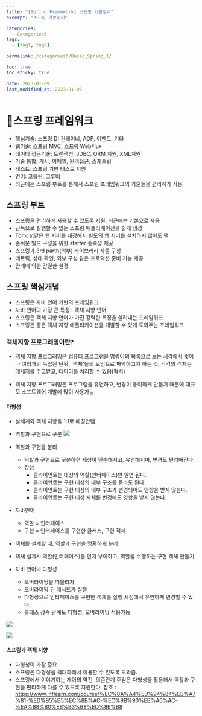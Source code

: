 ```yaml
---
title: "[Spring Framework] 스프링 기본정리"
excerpt: "스프링 기본정리"

categories:
  - Categories6
tags:
  - [tag1, tag2]

permalink: /categories6/Basic_Spring_1/

toc: true
toc_sticky: true

date: 2023-01-09
last_modified_at: 2023-01-09
---
```

# 🦥스프링 프레임워크
- 핵심기술: 스프링 DI 컨테이너, AOP, 이벤트, 기타
- 웹기술: 스프링 MVC, 스프링 WebFlux
- 데이터 접근기술: 트랜잭션, JDBC, ORM 지원, XML지원
- 기술 통합: 캐시, 이메일, 원격접근, 스케줄링
- 테스트: 스프링 기반 테스트 지원
- 언어: 코틀린, 그루비
- 최근에는 스프링 부트를 통해서 스프링 프레임워크의 기술들을 편리하게 사용

## 스프링 부트
- 스프링을 편리하게 사용할 수 있도록 지원, 최근에는 기본으로 사용
- 단독으로 실행할 수 있는 스프링 애플리케이션을 쉽게 생성
- Tomcat같은 웹 서버를 내장해서 별도의 웹 서버를 설치하지 않아도 됌
- 손쉬운 빌드 구성을 위한 starter 종속성 제공
- 스프링과 3rd parth(외부) 라이브러리 자동 구성
- 메트릭, 상태 확인, 외부 구성 같은 프로덕션 준비 기능 제공
- 관례에 의한 간결한 설정

## 스프링 핵심개념
- 스프링은 자바 언어 기반의 프레임워크
- 자바 언어의 가장 큰 특징 : 객체 지향 언어
- 스프링은 객체 지향 언어가 가진 강력한 특징을 살려내는 프레임워크
- 스프링은 좋은 객체 지향 애플리케이션을 개발할 수 있게 도와주는 프레임워크

### 객체지향 프로그래밍이란?
- 객체 지향 프로그래밍은 컴퓨터 프로그램을 명령어의 목록으로 보는 시각에서 벗어나 여러개의 독립된 단위, '객체'들의 모임으로 파악하고자 하는 것, 각각의 객체는 메세지를 주고받고, 데이터를 처리할 수 있음(협력)

- 객체 지향 프로그래밍은 프로그램을 유연하고, 변경이 용이하게 만들기 때문에 대규모 소프트웨어 개발에 많이 사용가능

#### 다형성
- 실세계와 객체 지향을 1:1로 매칭안됌
- 역할과 구현으로 구분
![](https://velog.velcdn.com/images/tlsgn8483/post/8071d3ec-6c4a-4ea0-96d1-d32f21330e3f/image.png)

- 역할과 구현을 분리
  - 역할과 구현으로 구분하현 세상이 단순해지고, 유연해지며, 변경도 편리해진다.
  - 장점
    - 클라이언트는 대상의 역할(인터페이스)만 알면 된다.
    - 클라이언트는 구현 대상의 내부 구조를 몰라도 된다.
    - 클라이언트는 구현 대상의 내부 구조가 변경되어도 영향을 받지 않는다.
    - 클라이언트는 구현 대상 자체를 변경해도 영향을 받지 않는다. 
 - 자바언어
   - 역할 = 인터페이스
   - 구현 = 인터페이스를 구현한 클래스, 구현 객체
 - 객체를 설계할 때, 역할과 구현을 명확하게 분리
 - 객체 설계시 역할(인터페이스)를 먼저 부여하고, 역할을 수행하는 구현 객체 만들기


- 자바 언어의 다형성
  - 오버라이딩을 떠올리자
  - 오버라이딩 된 메서드가 실행
  - 다형성으로 인터페이스를 구현한 객체를 실행 시점에서 유연하게 변경할 수 있다.
  - 클래스 상속 관계도 다형성, 오버라이딩 적용가능
  
![](https://velog.velcdn.com/images/tlsgn8483/post/3e6d5d31-4949-40d9-99c9-6b8bd76babf0/image.png)

![](https://velog.velcdn.com/images/tlsgn8483/post/21294be7-18d0-4ffa-b790-b8028f7b7e89/image.png)


#### 스프링과 객체 지향
- 다형성이 가장 중요
- 스프링은 다형성을 극대화해서 이용할 수 있도록 도와줌.
- 스프링에서 이야기하는 제어의 역전, 의존관계 주임은 다형성을 활용해서 역활과 구현을 편리하게 다룰 수 있도록 지원한다.
참조 : https://www.inflearn.com/course/%EC%8A%A4%ED%94%84%EB%A7%81-%ED%95%B5%EC%8B%AC-%EC%9B%90%EB%A6%AC-%EA%B8%B0%EB%B3%B8%ED%8E%B8
